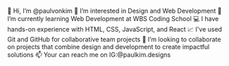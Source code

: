 👋 Hi, I’m @paulvonkim
👀 I’m interested in Design and Web Development
🌱 I’m currently learning Web Development at WBS Coding School
💻 I have hands-on experience with HTML, CSS, JavaScript, and React
📈 I've used Git and GitHub for collaborative team projects
💞️ I’m looking to collaborate on projects that combine design and development to create impactful solutions
📫 Your can reach me on IG:@paulkim.designs

